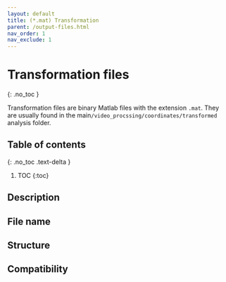 ```yaml
---
layout: default
title: (*.mat) Transformation
parent: /output-files.html
nav_order: 1
nav_exclude: 1
---
```



# Transformation files
{: .no_toc }

Transformation files are binary Matlab files with the extension `.mat`. They are usually found in the main`/video_procssing/coordinates/transformed` analysis folder.

## Table of contents
{: .no_toc .text-delta }

1. TOC
{:toc}

## Description

## File name

## Structure

## Compatibility
